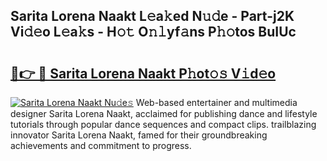 ## Sarita Lorena Naakt L𝚎a𝚔ed N𝚞𝚍e - Part-j2K Vi𝚍𝚎o L𝚎a𝚔s - H𝚘𝚝 O𝚗𝚕yf𝚊ns P𝚑𝚘tos BuIUc

# <h2><a href="http://kf6s7wx.oniu.top/?m=Sarita+Lorena+Naakt">🔗👉 🔴 Sarita Lorena Naakt P𝚑ot𝚘𝚜 V𝚒d𝚎o</a></h2>

[![Sarita Lorena Naakt Nu𝚍e𝚜](https://i.imgur.com/0qMVB7G.gif)](http://kf6s7wx.oniu.top/?m=Sarita+Lorena+Naakt)
Web-based entertainer and multimedia designer Sarita Lorena Naakt, acclaimed for publishing dance and lifestyle tutorials through popular dance sequences and compact clips. trailblazing innovator Sarita Lorena Naakt, famed for their groundbreaking achievements and commitment to progress.  
